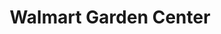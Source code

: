 ---
title: "Walmart Garden Center"
url: /bellefontaine/walmart-garden-center/
shop: garden centre
---
